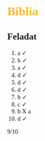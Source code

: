 <span style="font-family:'cascadia code'">

# <span style="color:#fabd2f">Biblia

## Feladat
1. a $\checkmark$
2. b $\checkmark$
3. a $\checkmark$
4. d $\checkmark$
5. d $\checkmark$
6. d $\checkmark$
7. b $\checkmark$
8. c $\checkmark$
9. b X a
10. d $\checkmark$

9/10